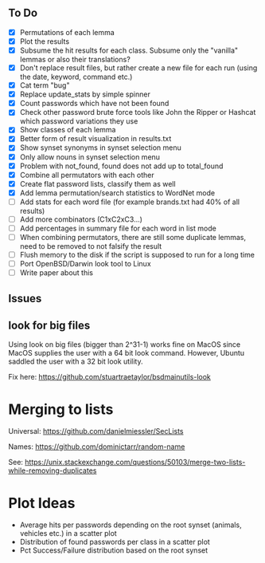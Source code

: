 ## To Do

- [x] Permutations of each lemma
- [x] Plot the results
- [x] Subsume the hit results for each class. Subsume only the "vanilla" lemmas or also their translations?
- [x] Don't replace result files, but rather create a new file for each run (using the date, keyword, command etc.)
- [x] Cat term "bug"
- [x] Replace update_stats by simple spinner
- [x] Count passwords which have not been found
- [x] Check other password brute force tools like John the Ripper or Hashcat which password variations they use
- [x] Show classes of each lemma
- [x] Better form of result visualization in results.txt
- [x] Show synset synonyms in synset selection menu
- [x] Only allow nouns in synset selection menu
- [x] Problem with not_found, found does not add up to total_found
- [x] Combine all permutators with each other
- [x] Create flat password lists, classify them as well
- [X] Add lemma permutation/search statistics to WordNet mode
- [ ] Add stats for each word file (for example brands.txt had 40% of all results)
- [ ] Add more combinators (C1xC2xC3...)
- [ ] Add percentages in summary file for each word in list mode
- [ ] When combining permutators, there are still some duplicate lemmas, need to be removed to not falsify the result
- [ ] Flush memory to the disk if the script is supposed to run for a long time
- [ ] Port OpenBSD/Darwin look tool to Linux
- [ ] Write paper about this

## Issues

## look for big files

Using look on big files (bigger than 2^31-1) works fine on MacOS since MacOS supplies the user with a 64 bit look command. However, Ubuntu saddled the user with a 32 bit look utility.

Fix here: https://github.com/stuartraetaylor/bsdmainutils-look

# Merging to lists

Universal: https://github.com/danielmiessler/SecLists

Names: https://github.com/dominictarr/random-name

See: https://unix.stackexchange.com/questions/50103/merge-two-lists-while-removing-duplicates

# Plot Ideas

- Average hits per passwords depending on the root synset (animals, vehicles etc.) in a scatter plot
- Distribution of found passwords per class in a scatter plot
- Pct Success/Failure distribution based on the root synset
